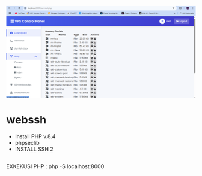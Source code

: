 <p align="center">
  <img src="https://github.com/hokagelegend9999/webssh/blob/main/Screenshot%202025-05-05%20172649.png?raw=true" alt="Tampilan Menu" width="600"/>
</p>

# webssh

- Install PHP v.8.4
- phpseclib
- INSTALL SSH 2

##
EXKEKUSI PHP : php -S localhost:8000
